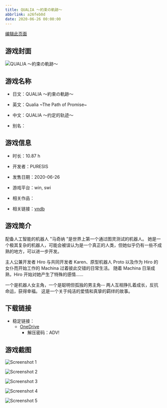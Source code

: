```yaml
---
title: QUALIA ～約束の軌跡～
abbrlink: a26feb0d
date: 2020-06-26 00:00:00
---
```

[编辑此页面](https://github.com/ACG-3/ADV3-source/blob/main/source/_posts/games/QUALIA%20%EF%BD%9E%E7%B4%84%E6%9D%9F%E3%81%AE%E8%BB%8C%E8%B7%A1%EF%BD%9E.md)

## 游戏封面

![QUALIA ～約束の軌跡～](https://pan.timero.xyz/d/onedrive/img_lib_001/QUALIA%20%EF%BD%9E%E7%B4%84%E6%9D%9F%E3%81%AE%E8%BB%8C%E8%B7%A1%EF%BD%9E_cover.avif)


## 游戏名称

- 日文：QUALIA ～約束の軌跡～
- 英文：Qualia ~The Path of Promise~
- 中文：QUALIA ～约定的轨迹～

- 别名：


## 游戏信息

- 时长：10.87 h
- 开发者：PURESIS
- 发售日期：2020-06-26
- 游戏平台：win, swi
- 相关作品：

- 相关链接：[vndb](https://vndb.org/v28093)


## 游戏简介

配备人工智能的机器人 "马奇纳 "是世界上第一个通过图灵测试的机器人。
她是一个极其复杂的机器人，可能会被误认为是一个真正的人类，但她似乎仍有一些不成熟的地方，可以进一步开发。

主人公兼开发者 Hiro 与共同开发者 Karen、原型机器人 Proto 以及作为 Hiro 的女仆而开始工作的 Machina 过着彼此交错的日常生活。
随着 Machina 日渐成熟，Hiro 开始对她产生了特殊的感情......

一个是机器人女主角，一个是聪明但孤独的男主角--
两人互相挣扎着成长，反抗命运，获得幸福。
这是一个关于纯洁的爱情和真挚的羁绊的故事。


## 下载链接

- 稳定链接：
    - [OneDrive](https://pan.timero.xyz/onedrive/adv_lib_001/QUALIA%20%EF%BD%9E%E7%B4%84%E6%9D%9F%E3%81%AE%E8%BB%8C%E8%B7%A1%EF%BD%9E)
        - 解压密码：ADV!



## 游戏截图


![Screenshot 1](https://pan.timero.xyz/d/onedrive/img_lib_001/QUALIA%20%EF%BD%9E%E7%B4%84%E6%9D%9F%E3%81%AE%E8%BB%8C%E8%B7%A1%EF%BD%9E_Screenshot_1.avif)

![Screenshot 2](https://pan.timero.xyz/d/onedrive/img_lib_001/QUALIA%20%EF%BD%9E%E7%B4%84%E6%9D%9F%E3%81%AE%E8%BB%8C%E8%B7%A1%EF%BD%9E_Screenshot_2.avif)

![Screenshot 3](https://pan.timero.xyz/d/onedrive/img_lib_001/QUALIA%20%EF%BD%9E%E7%B4%84%E6%9D%9F%E3%81%AE%E8%BB%8C%E8%B7%A1%EF%BD%9E_Screenshot_3.avif)

![Screenshot 4](https://pan.timero.xyz/d/onedrive/img_lib_001/QUALIA%20%EF%BD%9E%E7%B4%84%E6%9D%9F%E3%81%AE%E8%BB%8C%E8%B7%A1%EF%BD%9E_Screenshot_4.avif)

![Screenshot 5](https://pan.timero.xyz/d/onedrive/img_lib_001/QUALIA%20%EF%BD%9E%E7%B4%84%E6%9D%9F%E3%81%AE%E8%BB%8C%E8%B7%A1%EF%BD%9E_Screenshot_5.avif)

